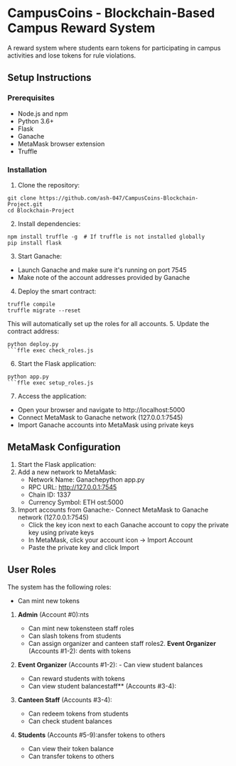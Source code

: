 # CampusCoins - Blockchain-Based Campus Reward System

A reward system where students earn tokens for participating in campus activities and lose tokens for rule violations.

## Setup Instructions

### Prerequisites
- Node.js and npm
- Python 3.6+
- Flask
- Ganache
- MetaMask browser extension
- Truffle

### Installation

1. Clone the repository:
```
git clone https://github.com/ash-047/CampusCoins-Blockchain-Project.git
cd Blockchain-Project
```

2. Install dependencies:
```
npm install truffle -g  # If truffle is not installed globally
pip install flask
```

3. Start Ganache:
- Launch Ganache and make sure it's running on port 7545
- Make note of the account addresses provided by Ganache

4. Deploy the smart contract:
```
truffle compile
truffle migrate --reset
```
This will automatically set up the roles for all accounts.
5. Update the contract address:
```Verify roles are properly set:
python deploy.py
```ffle exec check_roles.js
```
6. Start the Flask application:
```If roles need to be set up manually:
python app.py
```ffle exec setup_roles.js
```
7. Access the application:
- Open your browser and navigate to http://localhost:5000
- Connect MetaMask to Ganache network (127.0.0.1:7545)
- Import Ganache accounts into MetaMask using private keys

## MetaMask Configuration

1. Start the Flask application:
2. Add a new network to MetaMask:
   - Network Name: Ganachepython app.py
   - RPC URL: http://127.0.0.1:7545
   - Chain ID: 1337
   - Currency Symbol: ETH
ost:5000
3. Import accounts from Ganache:- Connect MetaMask to Ganache network (127.0.0.1:7545)
   - Click the key icon next to each Ganache account to copy the private key using private keys
   - In MetaMask, click your account icon → Import Account
   - Paste the private key and click Import

## User Roles

The system has the following roles:
   - Can mint new tokens
1. **Admin** (Account #0):nts
   - Can mint new tokensteen staff roles
   - Can slash tokens from students
   - Can assign organizer and canteen staff roles2. **Event Organizer** (Accounts #1-2):
dents with tokens
2. **Event Organizer** (Accounts #1-2):   - Can view student balances
   - Can reward students with tokens
   - Can view student balancestaff** (Accounts #3-4):

3. **Canteen Staff** (Accounts #3-4):
   - Can redeem tokens from students
   - Can check student balances

4. **Students** (Accounts #5-9):ansfer tokens to others
   - Can view their token balance
   - Can transfer tokens to others

